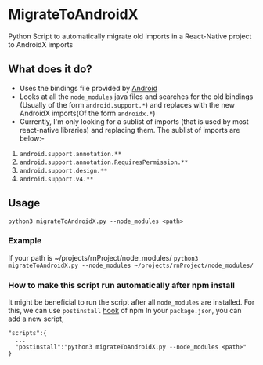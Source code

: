 # MigrateToAndroidX
Python Script to automatically migrate old imports in a React-Native project to AndroidX imports

## What does it do? 
* Uses the bindings file provided by [Android](https://developer.android.com/jetpack/androidx/migrate)
* Looks at all the `node_modules` java files and searches for the old bindings (Usually of the form `android.support.*`) and replaces with the new AndroidX imports(Of the form `androidx.*`)
* Currently, I'm only looking for a sublist of imports (that is used by most react-native libraries) and replacing them. 
The sublist of imports are below:-
1. `android.support.annotation.**`
2. `android.support.annotation.RequiresPermission.**`
3. `android.support.design.**` 
4. `android.support.v4.**`

## Usage
```python3 migrateToAndroidX.py --node_modules <path>```

### Example 
If your path is ~/projects/rnProject/node_modules/
```python3 migrateToAndroidX.py --node_modules ~/projects/rnProject/node_modules/```

### How to make this script run automatically after npm install 
It might be beneficial to run the script after all `node_modules` are installed. 
For this, we can use `postinstall` [hook](https://docs.npmjs.com/misc/scripts) of npm
In your `package.json`, you can add a new script, 
```
"scripts":{
  ... 
  "postinstall":"python3 migrateToAndroidX.py --node_modules <path>"
}
```
